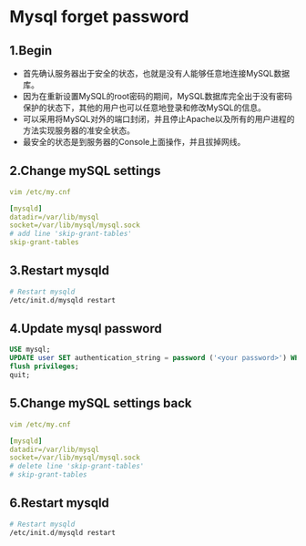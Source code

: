 # Mysql forget password

## 1.Begin

* 首先确认服务器出于安全的状态，也就是没有人能够任意地连接MySQL数据库。
* 因为在重新设置MySQL的root密码的期间，MySQL数据库完全出于没有密码保护的状态下，其他的用户也可以任意地登录和修改MySQL的信息。
* 可以采用将MySQL对外的端口封闭，并且停止Apache以及所有的用户进程的方法实现服务器的准安全状态。
* 最安全的状态是到服务器的Console上面操作，并且拔掉网线。

## 2.Change mySQL settings

```yml
vim /etc/my.cnf

[mysqld]
datadir=/var/lib/mysql
socket=/var/lib/mysql/mysql.sock
# add line 'skip-grant-tables'
skip-grant-tables
```

## 3.Restart mysqld

```bash
# Restart mysqld
/etc/init.d/mysqld restart
```

## 4.Update mysql password

```sql
USE mysql;
UPDATE user SET authentication_string = password ('<your password>') WHERE User = 'root';
flush privileges;
quit;
```

## 5.Change mySQL settings back

```yml
vim /etc/my.cnf

[mysqld]
datadir=/var/lib/mysql
socket=/var/lib/mysql/mysql.sock
# delete line 'skip-grant-tables'
# skip-grant-tables
```

## 6.Restart mysqld

```bash
# Restart mysqld
/etc/init.d/mysqld restart
```
